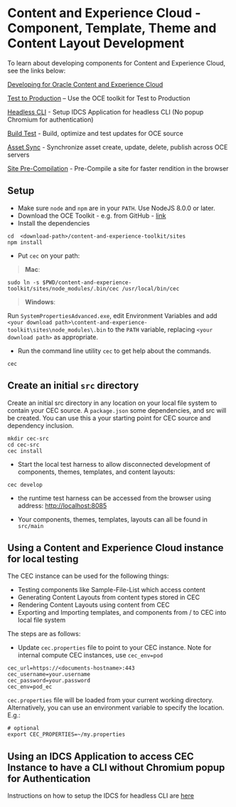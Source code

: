 # Content and Experience Cloud - Component, Template, Theme and Content Layout Development

To learn about developing components for Content and Experience Cloud, see the links below:

[Developing for Oracle Content and Experience Cloud](https://docs.oracle.com/en/cloud/paas/content-cloud/developer/develop-oracle-content-and-experience-toolkit.html)

[Test to Production](doc/T2P.md) – Use the OCE toolkit for Test to Production

[Headless CLI](doc/IDCS-App.md) - Setup IDCS Application for headless CLI (No popup Chromium for authentication)

[Build Test](doc/Build-Test.md) - Build, optimize and test updates for OCE source

[Asset Sync](doc/AssetSync.md) - Synchronize asset create, update, delete, publish across OCE servers

[Site Pre-Compilation](doc/compiler.md) - Pre-Compile a site for faster rendition in the browser

## Setup

* Make sure `node` and `npm` are in your `PATH`.  Use NodeJS 8.0.0 or later.
* Download the OCE Toolkit - e.g. from GitHub - [link](https://github.com/oracle/content-and-experience-toolkit/archive/master.zip)
* Install the dependencies

```
cd  <download-path>/content-and-experience-toolkit/sites
npm install
```

* Put `cec` on your path:

> **Mac**:

```
sudo ln -s $PWD/content-and-experience-toolkit/sites/node_modules/.bin/cec /usr/local/bin/cec
```

> **Windows**:

Run `SystemPropertiesAdvanced.exe`, edit Environment Variables and add `<your download path>\content-and-experience-toolkit\sites\node_modules\.bin` to the `PATH` variable, replacing `<your download path>` as appropriate.

* Run the command line utility `cec` to get help about the commands.
 
```
cec
```
## Create an initial `src` directory
Create an initial src directory in any location on your local file system to contain your CEC source.
A `package.json` some dependencies, and src will be created.  You can use this a your starting point for CEC source and dependency inclusion.

```
mkdir cec-src
cd cec-src
cec install
```
 
* Start the local test harness to allow disconnected development of components, themes, templates, and content layouts:
 
```
cec develop
```

* the runtime test harness can be accessed from the browser using address: [http://localhost:8085](http://localhost:8085)

* Your components, themes, templates, layouts can all be found in `src/main`
 
## Using a Content and Experience Cloud instance for local testing

The CEC instance can be used for the following things:

* Testing components like Sample-File-List which access content
* Generating Content Layouts from content types stored in CEC
* Rendering Content Layouts using content from CEC
* Exporting and Importing templates, and components from / to CEC into local file system
 
The steps are as follows:

* Update `cec.properties` file to point to your CEC instance.  Note for internal compute CEC instances, use `cec_env=pod`
 
```
cec_url=https://<documents-hostname>:443
cec_username=your.username
cec_password=your.password
cec_env=pod_ec
```

`cec.properties` file will be loaded from your current working directory.  Alternatively, you can use an environment variable to specify the location.  E.g.:

```
# optional
export CEC_PROPERTIES=~/my.properties
```

## Using an IDCS Application to access CEC Instance to have a CLI without Chromium popup for Authentication
Instructions on how to setup the IDCS for headless CLI are [here](doc/IDCS-App.md)

